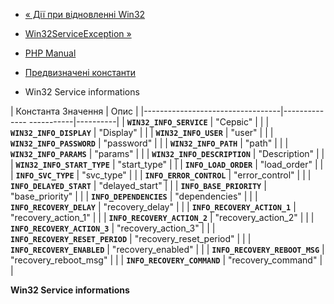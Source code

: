 - [« Дії при відновленні
Win32](win32service.constants.recovery-action.md)
- [Win32ServiceException »](class.win32serviceexception.md)

- [PHP Manual](index.md)
- [Предвизначені константи](win32service.constants.md)
- Win32 Service informations

| Константа Значення | Опис |
|----------------------------------|-------------- -----------|----------|
| **`WIN32_INFO_SERVICE`** | "Сервіс" | |
| **`WIN32_INFO_DISPLAY`** | "Display" | |
| **`WIN32_INFO_USER`** | "user" | |
| **`WIN32_INFO_PASSWORD`** | "password" | |
| **`WIN32_INFO_PATH`** | "path" | |
| **`WIN32_INFO_PARAMS`** | "params" | |
| **`WIN32_INFO_DESCRIPTION`** | "Description" | |
| **`WIN32_INFO_START_TYPE`** | "start_type" | |
| **`INFO_LOAD_ORDER`** | "load_order" | |
| **`INFO_SVC_TYPE`** | "svc_type" | |
| **`INFO_ERROR_CONTROL`** | "error_control" | |
| **`INFO_DELAYED_START`** | "delayed_start" | |
| **`INFO_BASE_PRIORITY`** | "base_priority" | |
| **`INFO_DEPENDENCIES`** | "dependencies" | |
| **`INFO_RECOVERY_DELAY`** | "recovery_delay" | |
| **`INFO_RECOVERY_ACTION_1`** | "recovery_action_1" | |
| **`INFO_RECOVERY_ACTION_2`** | "recovery_action_2" | |
| **`INFO_RECOVERY_ACTION_3`** | "recovery_action_3" | |
| **`INFO_RECOVERY_RESET_PERIOD`** | "recovery_reset_period" | |
| **`INFO_RECOVERY_ENABLED`** | "recovery_enabled" | |
| **`INFO_RECOVERY_REBOOT_MSG`** | "recovery_reboot_msg" | |
| **`INFO_RECOVERY_COMMAND`** | "recovery_command" | |

**Win32 Service informations**
